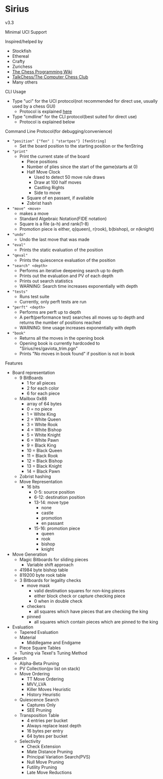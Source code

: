 # Sirius

v3.3

Minimal UCI Support

Inspired/helped by
- Stockfish
- Ethereal
- Crafty
- Zurichess
- [The Chess Programming Wiki](https://www.chessprogramming.org/)
- [TalkChess/The Computer Chess Club](https://www.talkchess.com/forum3/viewforum.php?f=2)
- Many others

CLI Usage
- Type "uci" for the UCI protocol(not recommended for direct use, usually used by a chess GUI)
	- Protocol is explained [here](https://www.wbec-ridderkerk.nl/html/UCIProtocol.html)
- Type "cmdline" for the CLI protocol(best suited for direct use)
	- Protocol is explained below

Command Line Protocol(for debugging/convenience)
- `"position" {"fen" | "startpos"} [fenString]`
    - Set the board position to the starting position or the fenString
- `"print"`
    - Print the current state of the board
      	- Piece positions
        - Number of plies since the start of the game(starts at 0)
        - Half Move Clock
            - Used to detect 50 move rule draws
            - Draw at 100 half moves
            - Castling Rights
          - Side to move
        - Square of en passant, if available
        - Zobrist hash
- `"move" <move>`
    - makes a move
    - Standard Algebraic Notation(FIDE notation)
    - Square is a file (a-h) and rank(1-8)
    - Promotion piece is either, q(queen), r(rook), b(bishop), or n(knight)
- `"undo"`
    - Undo the last move that was made
- `"eval"`
    - Prints the static evaluation of the position
- `"qeval"`
    - Prints the quiescence evaluation of the position
- `"search" <depth>`
    - Performs an iterative deepening search up to depth
    - Prints out the evaluation and PV of each depth
    - Prints out search statistics
    - WARNING: Search time increases exponentially with depth
- `"tests"`
    - Runs test suite
    - Currently, only perft tests are run
- `"perft" <depth>`
    - Performs are perft up to depth
    - A perft(performance test) searches all moves up to depth and returns the number of positions reached
    - WARNING: time usage increases exponentially with depth
- `"book"`
    - Returns all the moves in the opening book
    - Opening book is currently hardcoded to "Sirius/res/gaviota_trim.pgn"
    - Prints "No moves in book found" if position is not in book

Features
- Board representation
    - 9 BitBoards
        - 1 for all pieces
        - 2 for each color
        - 6 for each piece
    - Mailbox 0x88
        - array of 64 bytes
        - 0 = no piece
        - 1 = White King
        - 2 = White Queen
        - 3 = White Rook
        - 4 = White Bishop
        - 5 = White Knight
        - 6 = White Pawn
        - 9 = Black King
        - 10 = Black Queen
        - 11 = Black Rook
        - 12 = Black Bishop
        - 13 = Black Knight
        - 14 = Black Pawn
    - Zobrist hashing
    - Move Representation
        - 16 bits
            - 0-5: source position
            - 6-12: destination position
            - 13-14: move type
                - none
                - castle
                - promotion
                - en passant
            - 15-16: promotion piece
                - queen
                - rook
                - bishop
                - knight
- Move Generation
    - Magic Bitboards for sliding pieces
        - Variable shift approach
    - 41984 byte bishop table
    - 819200 byte rook table
    - 3 Bitboards for legality checks
        - move mask
            - valid destination squares for non-king pieces
            - either block check or capture checking piece
            - 0 when in double check
        - checkers
            - all squares which have pieces that are checking the king
        - pinned
            - all squares which contain pieces which are pinned to the king
- Evaluation
    - Tapered Evaluation
    - Material
        - Middlegame and Endgame
    - Piece Square Tables
    - Tuning via Texel's Tuning Method
- Search
    - Alpha-Beta Pruning
    - PV Collection(pv list on stack)
    - Move Ordering
        - TT Move Ordering
        - MVV_LVA
        - Killer Moves Heuristic
        - History Heuristic
    - Quiescence Search
        - Captures Only
        - SEE Pruning
    - Transposition Table
        - 4 entries per bucket
        - Always replace least depth
        - 16 bytes per entry
        - 64 bytes per bucket
    - Selectivity
        - Check Extension
        - Mate Distance Pruning
        - Principal Variation Search(PVS)
        - Null Move Pruning
        - Futility Pruning
        - Late Move Reductions